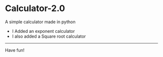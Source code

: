 # Calculator-2.0

A simple calculator made in python 

 - I Added an exponent calculator
 - I also added a Square root calculator

--------------------------------------------

Have fun!

